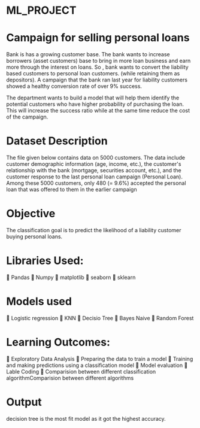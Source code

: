 # ML_PROJECT
# Campaign for selling personal loans

Bank is has a growing customer base. The bank wants to increase borrowers (asset customers) base to bring in more loan business and earn more through the interest on loans. So , bank wants to convert the liability based customers to personal loan customers. (while retaining them as depositors). A campaign that the bank ran last year for liability customers showed a healthy conversion rate of over 9% success.

The department wants to build a model that will help them identify the potential customers who have higher probability of purchasing the loan. This will increase the success ratio while at the same time reduce the cost of the campaign.

# Dataset Description

The file given below contains data on 5000 customers. The data include customer demographic information (age, income, etc.), the customer's relationship with the bank (mortgage, securities account, etc.), and the customer response to the last personal loan campaign (Personal Loan). Among these 5000 customers, only 480 (= 9.6%) accepted the personal loan that was offered to them in the earlier campaign

# Objective

The classification goal is to predict the likelihood of a liability customer buying personal loans.

# Libraries Used:
 Pandas
 Numpy
 matplotlib
 seaborn
 sklearn

# Models used
 Logistic regression
 KNN
 Decisio Tree
 Bayes Naive
 Random Forest

# Learning Outcomes:
 Exploratory Data Analysis 
 Preparing the data to train a model 
 Training and making predictions using a classification model 
 Model evaluation 
 Lable Coding
 Comparision between different classification algorithmComparision between different algorithms

# Output
decision tree is the most fit model as it got the highest accuracy.

